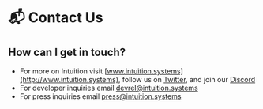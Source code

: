 # 📬 Contact Us

## How can I get in touch?

* For more on Intuition visit [www.intuition.systems](http://www.intuition.systems), follow us on [Twitter](https://twitter.com/0xIntuition), and join our [Discord](https://discord.gg/RcASAxbpHf)
* For developer inquiries email [devrel@intuition.systems](mailto:devrel@intuition.systems)
* For press inquiries email [press@intuition.systems](mailto:press@intuition.systems)
